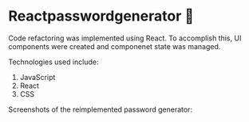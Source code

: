 # Reactpasswordgenerator 🔑

Code refactoring was implemented using React.
To accomplish this, UI components were created and componenet state was managed.

Technologies used include:

1. JavaScript
2. React
3. CSS

Screenshots of the reimplemented password generator:
